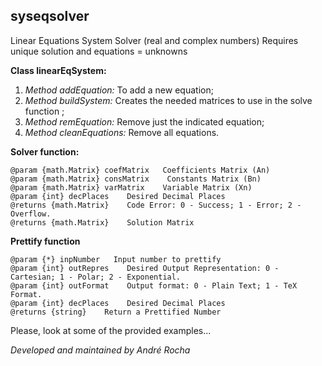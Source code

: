 

## **syseqsolver**

Linear Equations System Solver (real and complex numbers)
Requires unique solution and equations = unknowns


**Class linearEqSystem:**

 1. *Method addEquation:* To add a new equation;
 2. *Method buildSystem:* Creates the needed matrices to use in the solve function ;
 3. *Method remEquation:* Remove just the indicated equation;
 4. *Method cleanEquations:* Remove all equations.

**Solver function:**

    @param {math.Matrix} coefMatrix   Coefficients Matrix (An)
    @param {math.Matrix} consMatrix    Constants Matrix (Bn)
    @param {math.Matrix} varMatrix    Variable Matrix (Xn)
    @param {int} decPlaces    Desired Decimal Places
    @returns {math.Matrix}    Code Error: 0 - Success; 1 - Error; 2 - Overflow.
    @returns {math.Matrix}    Solution Matrix



**Prettify function**

    @param {*} inpNumber   Input number to prettify
    @param {int} outRepres    Desired Output Representation: 0 - Cartesian; 1 - Polar; 2 - Exponential.
    @param {int} outFormat    Output format: 0 - Plain Text; 1 - TeX Format.
    @param {int} decPlaces    Desired Decimal Places
    @returns {string}    Return a Prettified Number


Please, look at some of the provided examples...


*Developed and maintained by André Rocha*
